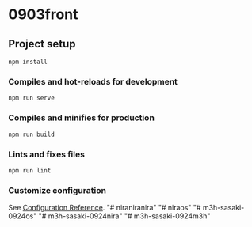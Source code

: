 # 0903front

## Project setup
```
npm install
```

### Compiles and hot-reloads for development
```
npm run serve
```

### Compiles and minifies for production
```
npm run build
```

### Lints and fixes files
```
npm run lint
```

### Customize configuration
See [Configuration Reference](https://cli.vuejs.org/config/).
"# niraniranira" 
"# niraos" 
"# m3h-sasaki-0924os" 
"# m3h-sasaki-0924nira" 
"# m3h-sasaki-0924m3h" 
